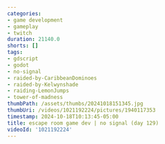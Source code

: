 ```yaml
---
categories:
- game development
- gameplay
- twitch
duration: 21140.0
shorts: []
tags:
- gdscript
- godot
- no-signal
- raided-by-CaribbeanDominoes
- raided-by-Kelwynshade
- raiding-LemonJumps
- tower-of-madness
thumbPath: /assets/thumbs/20241018151345.jpg
thumbUri: /videos/1021192224/pictures/1940117353
timestamp: 2024-10-18T10:13:45-05:00
title: escape room game dev | no signal (day 129)
videoId: '1021192224'
---
```

